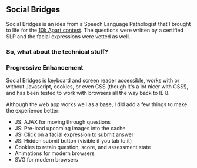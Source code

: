 Social Bridges
---------------

Social Bridges is an idea from a Speech Language Pathologist that I brought to life for the [10k Apart contest](http://a-k-apart.com/). The questions were written by a certified SLP and the facial expressions were vetted as well.


### So, what about the technical stuff?


### Progressive Enhancement
Social Bridges is keyboard and screen reader accessible, works with or without Javascript, cookies, or even CSS (though it's a lot nicer with CSS!), and has been tested to work with browsers all the way back to IE 8.

Although the web app works well as a base, I did add a few things to make the experience better:

- JS: AJAX for moving through questions
- JS: Pre-load upcoming images into the cache
- JS: Click on a facial expression to submit answer
- JS: Hidden submit button (visible if you tab to it)
- Cookies to retain question, score, and assessment state
- Animations for modern browsers
- SVG for modern browsers
